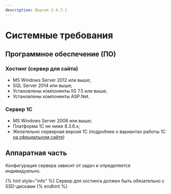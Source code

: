 ```yaml
---
description: Версия 2.4.7.1
---
```


# Системные требования

## **Программное обеспечение \(ПО\)**

### Хостинг \(сервер для сайта\)

* MS Windows Server 2012 или выше;
* SQL Server 2014 или выше;
* Установлены компоненты IIS 7.5 или выше;
* Установлены компоненты ASP.Net.

### Сервер 1С

* MS Windows Server 2008 или выше;
* Платформа 1С не ниже 8.3.6.x;
* Желательно серверная версия 1С \(подробнее о вариантах работы 1С [на официальном сайте](http://v8.1c.ru/overview/Term_000000035.htm)\)

## Аппаратная часть

Конфигурация сервера зависит от задач и определяется индивидуально.

{% hint style="info" %}
Сервер для хостинга должен быть обязательно с SSD-дисками
{% endhint %}

